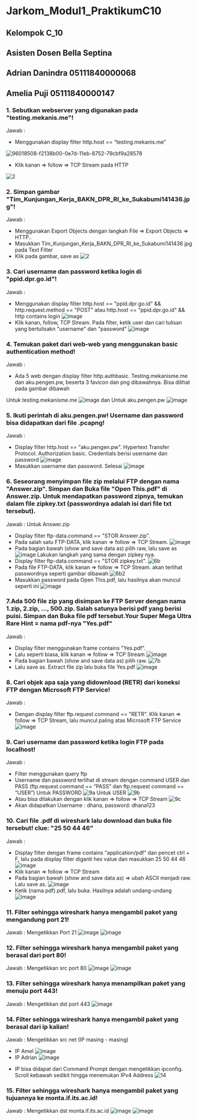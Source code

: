 # Jarkom_Modul1_PraktikumC10

## Kelompok C_10
## Asisten Dosen Bella Septina 
## Adrian Danindra 05111840000068
## Amelia Puji     05111840000147


### 1. Sebutkan webserver yang digunakan pada "testing.mekanis.me"!
Jawab :
- Menggunakan display filter http.host ==  “testing.mekanis.me”

![96018508-f2138b00-0e7d-11eb-8752-79cbf9a28578](https://user-images.githubusercontent.com/57977401/96024558-7833cf80-0e86-11eb-81ed-81e7c4dd0f87.png)

- Klik kanan => follow => TCP Stream pada HTTP

![2](https://user-images.githubusercontent.com/57977401/96024712-add8b880-0e86-11eb-9620-e7b7100db918.png)

### 2. Simpan gambar "Tim_Kunjungan_Kerja_BAKN_DPR_RI_ke_Sukabumi141436.jpg"!
Jawab :
- Menggunakan Export Objects dengan langkah 
  File => Export Objects => HTTP..
- Masukkan Tim_Kunjungan_Kerja_BAKN_DPR_RI_ke_Sukabumi141436 jpg pada Text Filter 
- Klik pada gambar, save as
![2](https://user-images.githubusercontent.com/57977401/96018892-5f272080-0e7e-11eb-8110-f3972c22195d.png)

### 3.	Cari username dan password ketika login di "ppid.dpr.go.id"!
Jawab : 
- Menggunakan display filter http.host == "ppid.dpr.go.id" && http.request.method == "POST" atau http.host == "ppid.dpr.go.id" && http contains login
![image](https://user-images.githubusercontent.com/57977401/96019076-9990bd80-0e7e-11eb-96e8-be0e98032b9c.png)
- Klik kanan, follow, TCP Stream. Pada filter, ketik user dan cari tulisan yang bertulisakn "username" dan "password"
 ![image](https://user-images.githubusercontent.com/57977401/96019076-9990bd80-0e7e-11eb-96e8-be0e98032b9c.png)

### 4. Temukan paket dari web-web yang menggunakan basic authentication method!
Jawab : 
- Ada 5 web dengan display filter http.authbasic. 
Testing.mekanisme.me dan aku.pengen.pw, beserta 3 favicon dan png dibawahnya. Bisa dilihat pada gambar dibawah

Untuk testing.mekanisme.me
![image](https://user-images.githubusercontent.com/57977401/96019205-ca70f280-0e7e-11eb-94ab-222b1194948e.png)
dan
Untuk aku.pengen.pw
![image](https://user-images.githubusercontent.com/57977401/96019365-0310cc00-0e7f-11eb-9f68-6a6db55f473a.png)

### 5. Ikuti perintah di aku.pengen.pw! Username dan password bisa didapatkan dari file .pcapng!
Jawab : 
- Display filter http.host == "aku.pengen.pw". Hypertext Transfer Protocol. Authorization basic. Credentials berisi username dan password
![image](https://user-images.githubusercontent.com/57977401/96019511-36ebf180-0e7f-11eb-97f2-090de3183dc9.png)
- Masukkan username dan password. Selesai
![image](https://user-images.githubusercontent.com/57977401/96019594-4e2adf00-0e7f-11eb-86cb-6cc4aa982fb9.png)

### 6. Seseorang menyimpan file zip melalui FTP dengan nama "Answer.zip". Simpan dan Buka file "Open This.pdf" di Answer.zip. Untuk mendapatkan password zipnya, temukan dalam file zipkey.txt (passwordnya adalah isi dari file txt tersebut).
Jawab : 
Untuk Answer.zip
- Display filter ftp-data.command == "STOR Answer.zip".
- Pada salah satu FTP-DATA, klik kanan => follow => TCP Stream. 
![image](https://user-images.githubusercontent.com/57977401/96019637-5f73eb80-0e7f-11eb-9463-184b26e832c1.png)
- Pada bagian bawah (show and save data as) pilih raw, lalu save as
![image](https://user-images.githubusercontent.com/57977401/96019675-70246180-0e7f-11eb-8499-6af41c897ab6.png)
Lakukan langkah yang sama dengan zipkey nya. 
-  Display filter ftp-data.command == "STOR zipkey.txt".
![6b](https://user-images.githubusercontent.com/57977401/96020000-f8a30200-0e7f-11eb-98a6-c2ee6856497f.png)
- Pada file FTP-DATA, klik kanan => follow => TCP Stream. akan terlihat passwordnya seperti gambar dibawah
![6b2](https://user-images.githubusercontent.com/57977401/96020176-33a53580-0e80-11eb-936f-287ff1d87e77.png)
- Masukkan password pada Open This.pdf, lalu hasilnya akan muncul seperti ini
![image](https://user-images.githubusercontent.com/57977401/96020306-664f2e00-0e80-11eb-937d-e3652d830942.png)

### 7.Ada 500 file zip yang disimpan ke FTP Server dengan nama 1.zip, 2.zip, ..., 500.zip. Salah satunya berisi pdf yang berisi puisi. Simpan dan Buka file pdf tersebut.Your Super Mega Ultra Rare Hint = nama pdf-nya "Yes.pdf"
Jawab : 
- Display filter menggunakan frame contains "Yes.pdf". 
- Lalu seperti biasa, klik kanan => follow => TCP Stream
![image](https://user-images.githubusercontent.com/57977401/96020410-91398200-0e80-11eb-8eb7-8e5102e0d68e.png)
- Pada bagian bawah (show and save data as) pilih raw. 
![7b](https://user-images.githubusercontent.com/57977401/96020611-df4e8580-0e80-11eb-812c-08aa3eaa0765.png)
- Lalu save as. Extract file zip lalu buka file Yes.pdf
![image](https://user-images.githubusercontent.com/57977401/96020662-f2f9ec00-0e80-11eb-985f-f3da415b5833.png)

### 8. Cari objek apa saja yang didownload (RETR) dari koneksi FTP dengan Microsoft FTP Service!
Jawab : 
- Dengan display filter ftp.request.command == "RETR". Klik kanan => follow => TCP Stream, lalu muncul paling atas Microsoft FTP Service
![image](https://user-images.githubusercontent.com/57977401/96020920-5421bf80-0e81-11eb-9b93-44dd830df0ee.png)

### 9. Cari username dan password ketika login FTP pada localhost!
Jawab : 
- Filter menggunakan query ftp
- Username dan password terlihat di stream dengan command USER dan PASS (ftp.request.command == “PASS” dan ftp.request command == “USER”)
Untuk PASSWORD 
![9a](https://user-images.githubusercontent.com/57977401/96022531-94823d00-0e83-11eb-9f3e-b9bbd4f90b02.png)
Untuk USER
![9b](https://user-images.githubusercontent.com/57977401/96022672-cbf0e980-0e83-11eb-90dd-b3ee2a97706d.png)
- Atau bisa dilakukan dengan klik kanan => follow => TCP Stream
![9c](https://user-images.githubusercontent.com/57977401/96022871-1f633780-0e84-11eb-90a6-97d1ed84463d.png)
- Akan didapatkan Username : dhana, password: dhana123

### 10. Cari file .pdf di wireshark lalu download dan buka file tersebut! clue: "25 50 44 46" 
Jawab : 
- Display filter dengan frame contains "application/pdf" dan pencet ctrl + F, lalu pada display filter diganti hex value dan masukkan 25 50 44 46
![image](https://user-images.githubusercontent.com/57977401/96022933-386be880-0e84-11eb-809a-d7a538723b2f.png)
- Klik kanan => follow => TCP Stream
- Pada bagian bawah (show and save data as) => ubah ASCII menjadi raw. Lalu save as.
![image](https://user-images.githubusercontent.com/57977401/96022988-533e5d00-0e84-11eb-965f-e2e5d6d878e8.png)
- Ketik (nama pdf).pdf, lalu buka. Hasilnya adalah undang-undang
![image](https://user-images.githubusercontent.com/57977401/96023030-63563c80-0e84-11eb-932f-2e1fd88d87e8.png)

### 11. Filter sehingga wireshark hanya mengambil paket yang mengandung port 21!
Jawab : 
Mengetikkan Port 21
![image](https://user-images.githubusercontent.com/57977401/96023157-900a5400-0e84-11eb-87aa-fc041e49270a.png)
![image](https://user-images.githubusercontent.com/57977401/96023164-939ddb00-0e84-11eb-8a15-2f7048cd0be0.png)

### 12. Filter sehingga wireshark hanya mengambil paket yang berasal dari port 80!
Jawab : 
Mengetikkan src port 80
![image](https://user-images.githubusercontent.com/57977401/96023233-b03a1300-0e84-11eb-9305-999df1d43a60.png)
![image](https://user-images.githubusercontent.com/57977401/96023239-b29c6d00-0e84-11eb-9e18-851b6d9aa672.png)

### 13. Filter sehingga wireshark hanya menampilkan paket yang menuju port 443!
Jawab : 
Mengetikkan dst port 443
![image](https://user-images.githubusercontent.com/57977401/96023345-dcee2a80-0e84-11eb-8109-f8ce8d3fcae9.png)

### 14. Filter sehingga wireshark hanya mengambil paket yang berasal dari ip kalian!
Jawab : 
Mengetikkan src net (IP masing - masing)
- IP Amel
![image](https://user-images.githubusercontent.com/57977401/96023660-56861880-0e85-11eb-8449-a5b0f3c4e56a.png)
- IP Adrian 
![image](https://user-images.githubusercontent.com/57977401/96023688-630a7100-0e85-11eb-9830-46c3ee4b8f83.png)
* IP bisa didapat dari Command Prompt dengan mengetikkan ipconfig. Scroll kebawah sedikit hingga menemukan IPv4 Address
![14](https://user-images.githubusercontent.com/57977401/96023622-479f6600-0e85-11eb-8961-6d3444128c1e.png)

### 15. Filter sehingga wireshark hanya mengambil paket yang tujuannya ke monta.if.its.ac.id!
Jawab : 
Mengetikkan dst monta.if.its.ac.id
![image](https://user-images.githubusercontent.com/57977401/96023876-a2d15880-0e85-11eb-9a76-2aac859e768f.png)
![image](https://user-images.githubusercontent.com/57977401/96023881-a533b280-0e85-11eb-8acf-4364cb5639d0.png)
